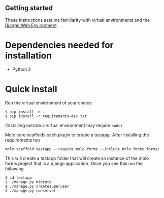 ## Getting started

These instructions assume familiarity with virtual environments and the [Django Web Environment](https://docs.djangoproject.com/en/3.1/)

# Dependencies needed for installation
- Python 3

# Quick install
Run the virtual environment of your choice

```
$ pip install -e .
$ pip install -r requirements-dev.txt
```

(Installing outside a virtual environment may require `sudo`)

Molo core scaffolds each plugin to create a testapp. After installing the requirements run

```
molo scaffold testapp --require molo.forms --include molo.forms forms/
```
This will create a testapp folder that will create an instance of the molo forms project that is a django application. Once you see this run the following
```
$ cd testapp
$ ./manage.py migrate
$ ./manage.py createsuperuser
$ ./manage.py runserver
```
